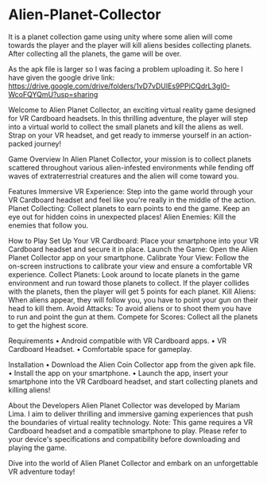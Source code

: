 # Alien-Planet-Collector
It is a planet collection game using unity where some alien will come towards the player and the player will kill aliens besides collecting planets. After collecting all the planets, the game will be over. 

As the apk file is larger so I was facing a problem uploading it. So here I have given the google drive link: https://drive.google.com/drive/folders/1vD7vDUIEs9PPiCQdrL3gI0-WcoFQYQmU?usp=sharing

Welcome to Alien Planet Collector, an exciting virtual reality game designed for VR Cardboard headsets. In this thrilling adventure, the player will step into a virtual world to collect the small planets and kill the aliens as well. Strap on your VR headset, and get ready to immerse yourself in an action-packed journey!

Game Overview
In Alien Planet Collector, your mission is to collect planets scattered throughout various alien-infested environments while fending off waves of extraterrestrial creatures and the alien will come toward you.

Features
Immersive VR Experience: Step into the game world through your VR Cardboard headset and feel like you're really in the middle of the action.
Planet Collecting: Collect planets to earn points to end the game. Keep an eye out for hidden coins in unexpected places!
Alien Enemies: Kill the enemies that follow you.

How to Play
Set Up Your VR Cardboard: Place your smartphone into your VR Cardboard headset and secure it in place.
Launch the Game: Open the Alien Planet Collector app on your smartphone.
Calibrate Your View: Follow the on-screen instructions to calibrate your view and ensure a comfortable VR experience.
Collect Planets: Look around to locate planets in the game environment and run toward those planets to collect. If the player collides with the planets, then the player will get 5 points for each planet.
Kill Aliens: When aliens appear, they will follow you, you have to point your gun on their head to kill them.
Avoid Attacks: To avoid aliens or to shoot them you have to run and point the gun at them.
Compete for Scores: Collect all the planets to get the highest score.

Requirements
•	Android compatible with VR Cardboard apps.
•	VR Cardboard Headset.
•	Comfortable space for gameplay.

Installation
•	Download the Alien Coin Collector app from the given apk file.
•	Install the app on your smartphone.
•	Launch the app, insert your smartphone into the VR Cardboard headset, and start collecting planets and killing aliens!

About the Developers
Alien Planet Collector was developed by Mariam Lima. I aim to deliver thrilling and immersive gaming experiences that push the boundaries of virtual reality technology.
Note: This game requires a VR Cardboard headset and a compatible smartphone to play. Please refer to your device's specifications and compatibility before downloading and playing the game.

Dive into the world of Alien Planet Collector and embark on an unforgettable VR adventure today!
